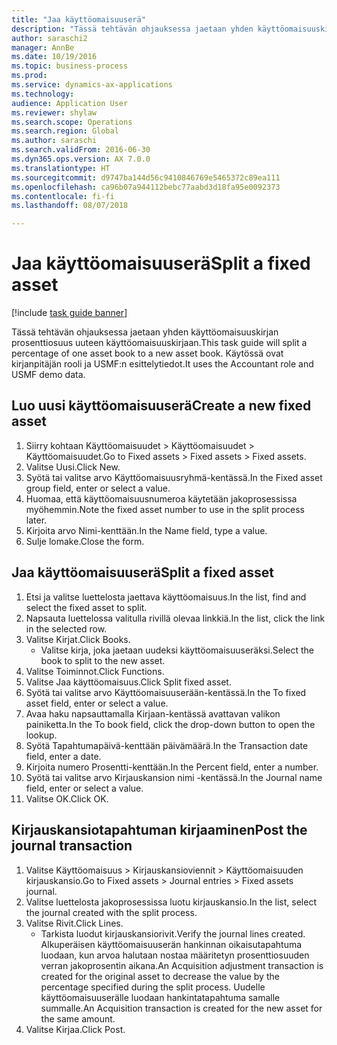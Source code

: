 ```yaml
--- 
title: "Jaa käyttöomaisuuserä"
description: "Tässä tehtävän ohjauksessa jaetaan yhden käyttöomaisuuskirjan prosenttiosuus uuteen käyttöomaisuuskirjaan."
author: saraschi2
manager: AnnBe
ms.date: 10/19/2016
ms.topic: business-process
ms.prod: 
ms.service: dynamics-ax-applications
ms.technology: 
audience: Application User
ms.reviewer: shylaw
ms.search.scope: Operations
ms.search.region: Global
ms.author: saraschi
ms.search.validFrom: 2016-06-30
ms.dyn365.ops.version: AX 7.0.0
ms.translationtype: HT
ms.sourcegitcommit: d9747ba144d56c9410846769e5465372c89ea111
ms.openlocfilehash: ca96b07a944112bebc77aabd3d18fa95e0092373
ms.contentlocale: fi-fi
ms.lasthandoff: 08/07/2018

---
```

# <a name="split-a-fixed-asset"></a><span data-ttu-id="e81e4-103">Jaa käyttöomaisuuserä</span><span class="sxs-lookup"><span data-stu-id="e81e4-103">Split a fixed asset</span></span>

[!include [task guide banner](../../includes/task-guide-banner.md)]

<span data-ttu-id="e81e4-104">Tässä tehtävän ohjauksessa jaetaan yhden käyttöomaisuuskirjan prosenttiosuus uuteen käyttöomaisuuskirjaan.</span><span class="sxs-lookup"><span data-stu-id="e81e4-104">This task guide will split a percentage of one asset book to a new asset book.</span></span>  <span data-ttu-id="e81e4-105">Käytössä ovat kirjanpitäjän rooli ja USMF:n esittelytiedot.</span><span class="sxs-lookup"><span data-stu-id="e81e4-105">It uses the Accountant role and USMF demo data.</span></span>


## <a name="create-a-new-fixed-asset"></a><span data-ttu-id="e81e4-106">Luo uusi käyttöomaisuuserä</span><span class="sxs-lookup"><span data-stu-id="e81e4-106">Create a new fixed asset</span></span>
1. <span data-ttu-id="e81e4-107">Siirry kohtaan Käyttöomaisuudet > Käyttöomaisuudet > Käyttöomaisuudet.</span><span class="sxs-lookup"><span data-stu-id="e81e4-107">Go to Fixed assets > Fixed assets > Fixed assets.</span></span>
2. <span data-ttu-id="e81e4-108">Valitse Uusi.</span><span class="sxs-lookup"><span data-stu-id="e81e4-108">Click New.</span></span>
3. <span data-ttu-id="e81e4-109">Syötä tai valitse arvo Käyttöomaisuusryhmä-kentässä.</span><span class="sxs-lookup"><span data-stu-id="e81e4-109">In the Fixed asset group field, enter or select a value.</span></span>
4. <span data-ttu-id="e81e4-110">Huomaa, että käyttöomaisuusnumeroa käytetään jakoprosessissa myöhemmin.</span><span class="sxs-lookup"><span data-stu-id="e81e4-110">Note the fixed asset number to use in the split process later.</span></span>
5. <span data-ttu-id="e81e4-111">Kirjoita arvo Nimi-kenttään.</span><span class="sxs-lookup"><span data-stu-id="e81e4-111">In the Name field, type a value.</span></span>
6. <span data-ttu-id="e81e4-112">Sulje lomake.</span><span class="sxs-lookup"><span data-stu-id="e81e4-112">Close the form.</span></span>

## <a name="split-a-fixed-asset"></a><span data-ttu-id="e81e4-113">Jaa käyttöomaisuuserä</span><span class="sxs-lookup"><span data-stu-id="e81e4-113">Split a fixed asset</span></span>
1. <span data-ttu-id="e81e4-114">Etsi ja valitse luettelosta jaettava käyttöomaisuus.</span><span class="sxs-lookup"><span data-stu-id="e81e4-114">In the list, find and select the fixed asset to split.</span></span>
2. <span data-ttu-id="e81e4-115">Napsauta luettelossa valitulla rivillä olevaa linkkiä.</span><span class="sxs-lookup"><span data-stu-id="e81e4-115">In the list, click the link in the selected row.</span></span>
3. <span data-ttu-id="e81e4-116">Valitse Kirjat.</span><span class="sxs-lookup"><span data-stu-id="e81e4-116">Click Books.</span></span>
    * <span data-ttu-id="e81e4-117">Valitse kirja, joka jaetaan uudeksi käyttöomaisuuseräksi.</span><span class="sxs-lookup"><span data-stu-id="e81e4-117">Select the book to split to the new asset.</span></span>  
4. <span data-ttu-id="e81e4-118">Valitse Toiminnot.</span><span class="sxs-lookup"><span data-stu-id="e81e4-118">Click Functions.</span></span>
5. <span data-ttu-id="e81e4-119">Valitse Jaa käyttöomaisuus.</span><span class="sxs-lookup"><span data-stu-id="e81e4-119">Click Split fixed asset.</span></span>
6. <span data-ttu-id="e81e4-120">Syötä tai valitse arvo Käyttöomaisuuserään-kentässä.</span><span class="sxs-lookup"><span data-stu-id="e81e4-120">In the To fixed asset field, enter or select a value.</span></span>
7. <span data-ttu-id="e81e4-121">Avaa haku napsauttamalla Kirjaan-kentässä avattavan valikon painiketta.</span><span class="sxs-lookup"><span data-stu-id="e81e4-121">In the To book field, click the drop-down button to open the lookup.</span></span>
8. <span data-ttu-id="e81e4-122">Syötä Tapahtumapäivä-kenttään päivämäärä.</span><span class="sxs-lookup"><span data-stu-id="e81e4-122">In the Transaction date field, enter a date.</span></span>
9. <span data-ttu-id="e81e4-123">Kirjoita numero Prosentti-kenttään.</span><span class="sxs-lookup"><span data-stu-id="e81e4-123">In the Percent field, enter a number.</span></span>
10. <span data-ttu-id="e81e4-124">Syötä tai valitse arvo Kirjauskansion nimi -kentässä.</span><span class="sxs-lookup"><span data-stu-id="e81e4-124">In the Journal name field, enter or select a value.</span></span>
11. <span data-ttu-id="e81e4-125">Valitse OK.</span><span class="sxs-lookup"><span data-stu-id="e81e4-125">Click OK.</span></span>

## <a name="post-the-journal-transaction"></a><span data-ttu-id="e81e4-126">Kirjauskansiotapahtuman kirjaaminen</span><span class="sxs-lookup"><span data-stu-id="e81e4-126">Post the journal transaction</span></span>
1. <span data-ttu-id="e81e4-127">Valitse Käyttöomaisuus > Kirjauskansioviennit > Käyttöomaisuuden kirjauskansio.</span><span class="sxs-lookup"><span data-stu-id="e81e4-127">Go to Fixed assets > Journal entries > Fixed assets journal.</span></span>
2. <span data-ttu-id="e81e4-128">Valitse luettelosta jakoprosessissa luotu kirjauskansio.</span><span class="sxs-lookup"><span data-stu-id="e81e4-128">In the list, select the journal created with the split process.</span></span>
3. <span data-ttu-id="e81e4-129">Valitse Rivit.</span><span class="sxs-lookup"><span data-stu-id="e81e4-129">Click Lines.</span></span>
    * <span data-ttu-id="e81e4-130">Tarkista luodut kirjauskansiorivit.</span><span class="sxs-lookup"><span data-stu-id="e81e4-130">Verify the journal lines created.</span></span>  <span data-ttu-id="e81e4-131">Alkuperäisen käyttöomaisuuserän hankinnan oikaisutapahtuma luodaan, kun arvoa halutaan nostaa määritetyn prosenttiosuuden verran jakoprosentin aikana.</span><span class="sxs-lookup"><span data-stu-id="e81e4-131">An Acquisition adjustment transaction is created for the original asset to decrease the value by the percentage specified during the split process.</span></span>  <span data-ttu-id="e81e4-132">Uudelle käyttöomaisuuserälle luodaan hankintatapahtuma samalle summalle.</span><span class="sxs-lookup"><span data-stu-id="e81e4-132">An Acquisition transaction is created for the new asset for the same amount.</span></span>  
4. <span data-ttu-id="e81e4-133">Valitse Kirjaa.</span><span class="sxs-lookup"><span data-stu-id="e81e4-133">Click Post.</span></span>


